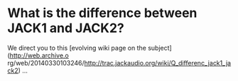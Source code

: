 
# What is the difference between JACK1 and JACK2?

We direct you to this [evolving wiki page on the subject](http://web.archive.o
rg/web/20140330103246/http://trac.jackaudio.org/wiki/Q_differenc_jack1_jack2)
...


